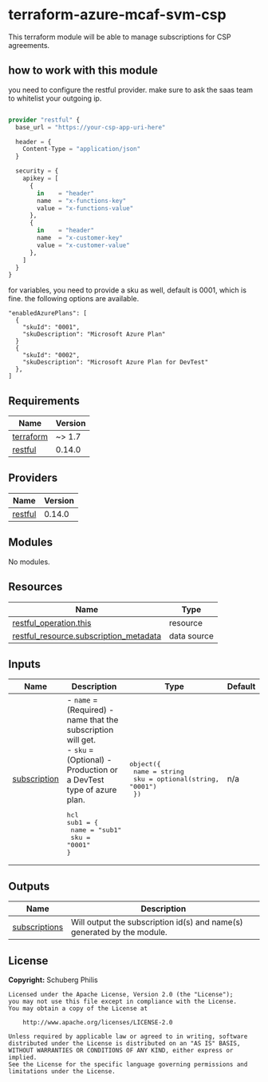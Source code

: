# terraform-azure-mcaf-svm-csp
This terraform module will be able to manage subscriptions for CSP agreements.

## how to work with this module

you need to configure the restful provider.
make sure to ask the saas team to whitelist your outgoing ip.

```terraform

provider "restful" {
  base_url = "https://your-csp-app-uri-here"

  header = {
    Content-Type = "application/json"
  }

  security = {
    apikey = [
      {
        in    = "header"
        name  = "x-functions-key"
        value = "x-functions-value"
      },
      {
        in    = "header"
        name  = "x-customer-key"
        value = "x-customer-value"
      },
    ]
  }
}

```

for variables, you need to provide a sku as well, default is 0001, which is fine.
the following options are available.

```
"enabledAzurePlans": [
  {
    "skuId": "0001",
    "skuDescription": "Microsoft Azure Plan"
  }
  {
    "skuId": "0002",
    "skuDescription": "Microsoft Azure Plan for DevTest"
  },
]
```


<!-- BEGIN_TF_DOCS -->
## Requirements

| Name                                                                      | Version |
| ------------------------------------------------------------------------- | ------- |
| <a name="requirement_terraform"></a> [terraform](#requirement\_terraform) | ~> 1.7  |
| <a name="requirement_restful"></a> [restful](#requirement\_restful)       | 0.14.0  |

## Providers

| Name                                                          | Version |
| ------------------------------------------------------------- | ------- |
| <a name="provider_restful"></a> [restful](#provider\_restful) | 0.14.0  |

## Modules

No modules.

## Resources

| Name                                                                                                                               | Type        |
| ---------------------------------------------------------------------------------------------------------------------------------- | ----------- |
| [restful_operation.this](https://registry.terraform.io/providers/magodo/restful/0.14.0/docs/resources/operation)                   | resource    |
| [restful_resource.subscription_metadata](https://registry.terraform.io/providers/magodo/restful/0.14.0/docs/data-sources/resource) | data source |

## Inputs

| Name                                                                   | Description                                                                                                                                                                                             | Type                                                                                    | Default | Required |
| ---------------------------------------------------------------------- | ------------------------------------------------------------------------------------------------------------------------------------------------------------------------------------------------------- | --------------------------------------------------------------------------------------- | ------- | :------: |
| <a name="input_subscription"></a> [subscription](#input\_subscription) | - `name` = (Required) - name that the subscription will get.<br>- `sku` = (Optional) - Production or a DevTest type of azure plan.<pre>hcl<br>sub1 = {<br>  name = "sub1"<br>  sku  = "0001"<br>}</pre> | <pre>object({<br>    name = string<br>    sku  = optional(string, "0001")<br>  })</pre> | n/a     |   yes    |

## Outputs

| Name                                                                        | Description                                                             |
| --------------------------------------------------------------------------- | ----------------------------------------------------------------------- |
| <a name="output_subscriptions"></a> [subscriptions](#output\_subscriptions) | Will output the subscription id(s) and name(s) generated by the module. |
<!-- END_TF_DOCS -->

## License

**Copyright:** Schuberg Philis

```text
Licensed under the Apache License, Version 2.0 (the "License");
you may not use this file except in compliance with the License.
You may obtain a copy of the License at

    http://www.apache.org/licenses/LICENSE-2.0

Unless required by applicable law or agreed to in writing, software
distributed under the License is distributed on an "AS IS" BASIS,
WITHOUT WARRANTIES OR CONDITIONS OF ANY KIND, either express or implied.
See the License for the specific language governing permissions and
limitations under the License.
```
